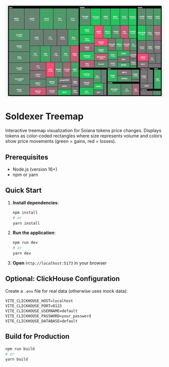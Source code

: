 ![Soldexer Treemap](img/demo.png)


# Soldexer Treemap

Interactive treemap visualization for Solana tokens price changes. Displays tokens as color-coded rectangles where size represents volume and colors show price movements (green = gains, red = losses).

## Prerequisites

-   Node.js (version 16+)
-   npm or yarn

## Quick Start

1. **Install dependencies**:

    ```bash
    npm install
    # or
    yarn install
    ```

2. **Run the application**:

    ```bash
    npm run dev
    # or
    yarn dev
    ```

3. **Open** `http://localhost:5173` in your browser

## Optional: ClickHouse Configuration

Create a `.env` file for real data (otherwise uses mock data):

```env
VITE_CLICKHOUSE_HOST=localhost
VITE_CLICKHOUSE_PORT=8123
VITE_CLICKHOUSE_USERNAME=default
VITE_CLICKHOUSE_PASSWORD=your_password
VITE_CLICKHOUSE_DATABASE=default
```

## Build for Production

```bash
npm run build
# or
yarn build
```

